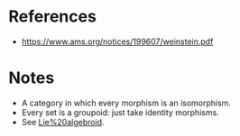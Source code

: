 
# References

- <https://www.ams.org/notices/199607/weinstein.pdf>

# Notes

- A category in which every morphism is an isomorphism.
- Every set is a groupoid: just take identity morphisms.
- See [Lie%20algebroid](Lie%20algebroid).